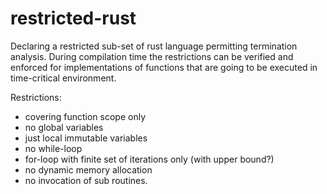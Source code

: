 # restricted-rust

Declaring a restricted sub-set of rust language permitting termination analysis. During compilation time the restrictions can be verified and enforced for implementations of functions that are going to be executed in time-critical environment. 

Restrictions:
* covering function scope only
* no global variables
* just local immutable variables
* no while-loop
* for-loop with finite set of iterations only (with upper bound?)
* no dynamic memory allocation
* no invocation of sub routines.
